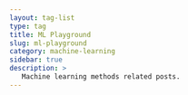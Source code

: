 ```yaml
---
layout: tag-list
type: tag
title: ML Playground
slug: ml-playground
category: machine-learning
sidebar: true
description: >
   Machine learning methods related posts.
---
```

